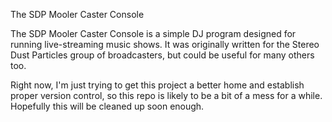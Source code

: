 The SDP Mooler Caster Console

The SDP Mooler Caster Console is a simple DJ program designed for running live-streaming music shows.
It was originally written for the Stereo Dust Particles group of broadcasters, but could be useful for
many others too.

Right now, I'm just trying to get this project a better home and establish proper version control, so
this repo is likely to be a bit of a mess for a while.  Hopefully this will be cleaned up soon enough.
